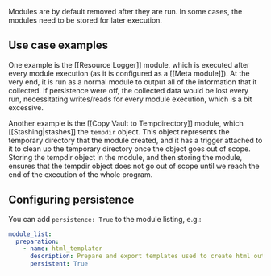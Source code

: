 Modules are by default removed after they are run. In some cases, the modules need to be stored for later execution.

## Use case examples
One example is the [[Resource Logger]] module, which is executed after every module execution (as it is configured as a [[Meta module]]). At the very end, it is run as a normal module to output all of the information that it collected. If persistence were off, the collected data would be lost every run, necessitating writes/reads for every module execution, which is a bit excessive.

Another example is the [[Copy Vault to Tempdirectory]] module, which [[Stashing|stashes]] the `tempdir` object. This object represents the temporary directory that the module created, and it has a trigger attached to it to clean up the temporary directory once the object goes out of scope. Storing the tempdir object in the module, and then storing the module, ensures that the tempdir object does not go out of scope until we reach the end of the execution of the whole program.

## Configuring persistence
You can add `persistence: True` to the module listing, e.g.:

``` yaml
module_list:
  preparation:
    - name: html_templater
      description: Prepare and export templates used to create html output.
      persistent: True
```
